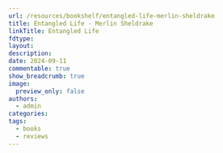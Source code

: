 ```yaml
---
url: /resources/bookshelf/entangled-life-merlin-sheldrake
title: Entangled Life - Merlin Sheldrake
linkTitle: Entangled Life
fdtype: 
layout: 
description: 
date: 2024-09-11
commentable: true
show_breadcrumb: true
image:
  preview_only: false
authors:
  - admin
categories: 
tags:
  - books
  - reviews
---
```



